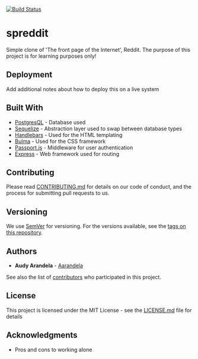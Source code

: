 [![Build Status](https://travis-ci.org/aarandela/spreddit.svg?branch=master)](https://travis-ci.org/aarandela/spreddit)

# spreddit

Simple clone of 'The front page of the Internet', Reddit. The purpose of this project is for learning purposes only!

## Deployment

Add additional notes about how to deploy this on a live system

## Built With

* [PostgresQL](https://www.postgresql.org/) - Database used
* [Sequelize](http://docs.sequelizejs.com/) - Abstraction layer used to swap between database types
* [Handlebars](https://handlebarsjs.com/) - Used for the HTML templating
* [Bulma](https://bulma.io) - Used for the CSS framework
* [Passport.js](http://www.passportjs.org/) - Middleware for user authentication
* [Express](https://expressjs.com/) - Web framework used for routing



## Contributing

Please read [CONTRIBUTING.md](https://gist.github.com/PurpleBooth/b24679402957c63ec426) for details on our code of conduct, and the process for submitting pull requests to us.

## Versioning

We use [SemVer](http://semver.org/) for versioning. For the versions available, see the [tags on this repository](https://github.com/your/project/tags). 

## Authors

* **Audy Arandela** - [Aarandela](https://github.com/aarandela)

See also the list of [contributors](https://github.com/your/project/contributors) who participated in this project.

## License

This project is licensed under the MIT License - see the [LICENSE.md](LICENSE.md) file for details

## Acknowledgments

* Pros and cons to working alone
